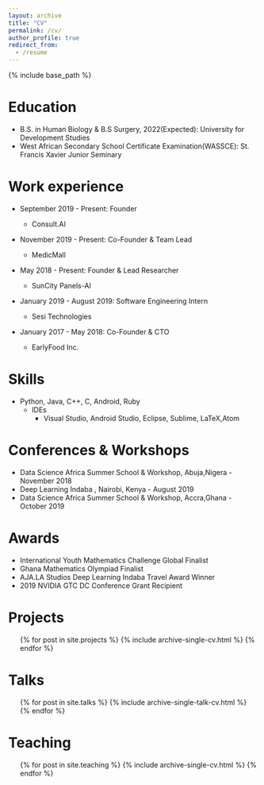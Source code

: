 ```yaml
---
layout: archive
title: "CV"
permalink: /cv/
author_profile: true
redirect_from:
  - /resume
---
```


{% include base_path %}

Education
======
* B.S. in  Human Biology & B.S Surgery, 2022(Expected): University for Development Studies
* West African Secondary School Certificate Examination(WASSCE): St. Francis Xavier Junior Seminary

Work experience
======

* September 2019 - Present: Founder 
  * Consult.AI

* November 2019 - Present: Co-Founder & Team Lead
  * MedicMall

* May 2018 - Present: Founder & Lead Researcher
  * SunCity Panels-AI

* January 2019 - August 2019: Software Engineering Intern
  * Sesi Technologies 

* January 2017 - May 2018: Co-Founder & CTO
  * EarlyFood Inc.



  
Skills
======
* Python, Java, C++, C, Android, Ruby
  * IDEs
    * Visual Studio, Android Studio, Eclipse, Sublime, LaTeX,Atom


Conferences & Workshops
======

* Data Science Africa Summer School & Workshop, Abuja,Nigera - November 2018
* Deep Learning Indaba , Nairobi, Kenya - August 2019
* Data Science Africa Summer School & Workshop, Accra,Ghana - October 2019


Awards
======
* International Youth Mathematics Challenge Global Finalist
* Ghana Mathematics Olympiad Finalist
* AJA.LA Studios Deep Learning Indaba Travel Award Winner
* 2019 NVIDIA GTC DC Conference Grant  Recipient

Projects
======
  <ul>{% for post in site.projects %}
    {% include archive-single-cv.html %}
  {% endfor %}</ul>
  
Talks
======
  <ul>{% for post in site.talks %}
    {% include archive-single-talk-cv.html %}
  {% endfor %}</ul>
  
Teaching
======
  <ul>{% for post in site.teaching %}
    {% include archive-single-cv.html %}
  {% endfor %}</ul>
  
